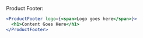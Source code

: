 Product Footer:

```jsx
<ProductFooter logo={<span>Logo goes here</span>}>
  <h1>Content Goes Here</h1>
</ProductFooter>
```